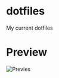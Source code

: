 # dotfiles
My current dotfiles

# Preview
![Previes](https://media.discordapp.net/attachments/189666114542895114/621728979837255680/unknown.png?width=1211&height=682)
